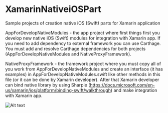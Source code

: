 # XamarinNativeiOSPart

Sample projects of creation native iOS (Swift) parts for Xamarin application

AppForDevelopNativeModules - the app project where first things first you develop new native iOS (Swift) modules for integration with Xamarin app. If you need to add dependency to external framework you can use Carthage. You must add and resolve Carthage dependencies for both projects (AppForDevelopNativeModules and NativeProxyFramework).

NativeProxyFramework - the framework project where you must copy all of you work from AppForDevelopNativeModules and create an interface (it has examples) in AppForDevelopNativeModules.swift like other methods in this file (or it can be done by Xamarin developer). After that Xamarin developer can bind native library by using Sharpie (https://docs.microsoft.com/en-us/xamarin/ios/platform/binding-swift/walkthrough) and make integration with Xamarin app.
 
![Alt text](https://docs.microsoft.com/ru-ru/xamarin/get-started/what-is-xamarin-images/xamarin-architecture.png)
